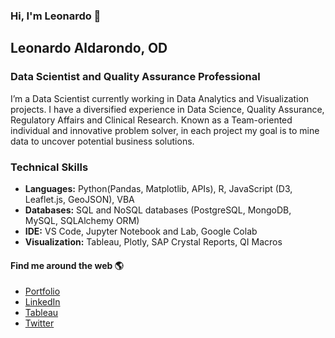 ### Hi, I'm Leonardo 👋

## Leonardo Aldarondo, OD
### Data Scientist and Quality Assurance Professional

I’m a Data Scientist currently working  in Data Analytics and Visualization projects. I have a diversified experience in Data Science, Quality Assurance, Regulatory Affairs and Clinical Research. Known as a Team-oriented individual and innovative problem solver, in each project my goal is to mine data to uncover potential business solutions.

### Technical Skills
- **Languages:** Python(Pandas, Matplotlib, APIs), R, JavaScript (D3, Leaflet.js, GeoJSON), VBA
- **Databases:** SQL and NoSQL databases (PostgreSQL, MongoDB, MySQL, SQLAlchemy ORM)
- **IDE:** VS Code, Jupyter Notebook and Lab, Google Colab
- **Visualization:** Tableau, Plotly, SAP Crystal Reports, QI Macros

#### Find me around the web :earth_americas:
- [Portfolio](https://leonardo-aldarondo.pages.dev/)
- [LinkedIn](http://www.linkedin.com/in/leonardo-aldarondo)
- [Tableau](https://public.tableau.com/app/profile/leonardo.aldarondo)
- [Twitter](https://twitter.com/l_aldarondo)

<!--
**l-aldarondo/l-aldarondo** is a ✨ _special_ ✨ repository because its `README.md` (this file) appears on your GitHub profile.

Here are some ideas to get you started:

- 🔭 I’m currently working on ...
- 🌱 I’m currently learning ...
- 👯 I’m looking to collaborate on ...
- 🤔 I’m looking for help with ...
- 💬 Ask me about ...
- 📫 How to reach me: ...
- 😄 Pronouns: ...
- ⚡ Fun fact: ...
-->
